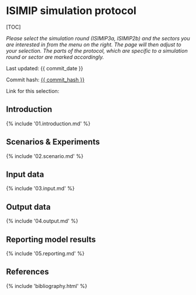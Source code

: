 # ISIMIP simulation protocol

<div data-component="config"></div>

[TOC]

*Please select the simulation round (ISIMIP3a, ISIMIP2b) and the sectors you are interested in from the menu on the right. The page will then adjust to your selection. The parts of the protocol, which are specific to a simulation round or sector are marked accordingly.*

Last updated: {{ commit_date }}

Commit hash: <a href="{{ commit_url }}">{{ commit_hash }}</a>

Link for this selection: <span data-component="link"></span>

## Introduction

{% include '01.introduction.md' %}

## Scenarios & Experiments

{% include '02.scenario.md' %}

## Input data

{% include '03.input.md' %}

## Output data

{% include '04.output.md' %}

## Reporting model results

{% include '05.reporting.md' %}

## References

{% include 'bibliography.html' %}
